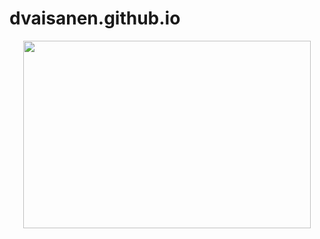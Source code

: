 # dvaisanen.github.io

<p align="center">
  <img width="460" height="300" src="http://www.fillmurray.com/460/300">
</p>
